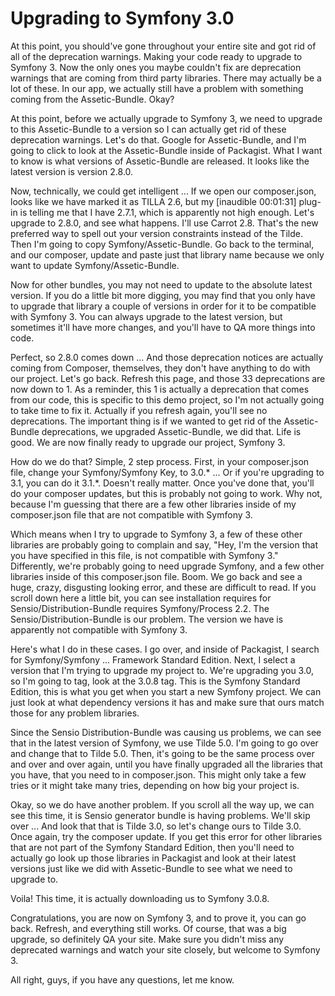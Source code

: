 # Upgrading to Symfony 3.0

At this point, you should've gone throughout your entire site and got rid of all of the deprecation warnings. Making your code ready to upgrade to Symfony 3. Now the only ones you maybe couldn't fix are deprecation warnings that are coming from third party libraries. There may actually be a lot of these. In our app, we actually still have a problem with something coming from the Assetic-Bundle. Okay?

At this point, before we actually upgrade to Symfony 3, we need to upgrade to this Assetic-Bundle to a version so I can actually get rid of these deprecation warnings. Let's do that. Google for Assetic-Bundle, and I'm going to click to look at the Assetic-Bundle inside of Packagist. What I want to know is what versions of Assetic-Bundle are released. It looks like the latest version is version 2.8.0.

Now, technically, we could get intelligent ... If we open our composer.json, looks like we have marked it as TILLA 2.6, but my [inaudible 00:01:31] plug-in is telling me that I have 2.7.1, which is apparently not high enough. Let's upgrade to 2.8.0, and see what happens. I'll use Carrot 2.8. That's the new preferred way to spell out your version constraints instead of the Tilde. Then I'm going to copy Symfony/Assetic-Bundle. Go back to the terminal, and our composer, update and paste just that library name because we only want to update Symfony/Assetic-Bundle.

Now for other bundles, you may not need to update to the absolute latest version. If you do a little bit more digging, you may find that you only have to upgrade that library a couple of versions in order for it to be compatible with Symfony 3. You can always upgrade to the latest version, but sometimes it'll have more changes, and you'll have to QA more things into code.

Perfect, so 2.8.0 comes down ... And those deprecation notices are actually coming from Composer, themselves, they don't have anything to do with our project.  Let's go back. Refresh this page, and those 33 deprecations are now down to 1. As a reminder, this 1 is actually a deprecation that comes from our code, this is specific to this demo project, so I'm not actually going to take time to fix it. Actually if you refresh again, you'll see no deprecations. The important thing is if we wanted to get rid of the Assetic-Bundle deprecations, we upgraded Assetic-Bundle, we did that. Life is good. We are now finally ready to upgrade our project, Symfony 3.

How do we do that? Simple, 2 step process. First, in your composer.json file, change your Symfony/Symfony Key, to 3.0.* ... Or if you're upgrading to 3.1, you can do it 3.1.*. Doesn't really matter. Once you've done that, you'll do your composer updates, but this is probably not going to work. Why not, because I'm guessing that there are a few other libraries inside of my composer.json file that are not compatible with Symfony 3.

Which means when I try to upgrade to Symfony 3, a few of these other libraries are probably going to complain and say, "Hey, I'm the version that you have specified in this file, is not compatible with Symfony 3." Differently, we're probably going to need upgrade Symfony, and a few other libraries inside of this composer.json file. Boom. We go back and see a huge, crazy, disgusting looking error, and these are difficult to read. If you scroll down here a little bit, you can see installation requires for Sensio/Distribution-Bundle requires Symfony/Process 2.2. The Sensio/Distribution-Bundle is our problem. The version we have is apparently not compatible with Symfony 3.

Here's what I do in these cases. I go over, and inside of Packagist, I search for Symfony/Symfony ... Framework Standard Edition. Next, I select a version that I'm trying to upgrade my project to. We're upgrading you 3.0, so I'm going to tag, look at the 3.0.8 tag. This is the Symfony Standard Edition, this is what you get when you start a new Symfony project. We can just look at what dependency versions it has and make sure that ours match those for any problem libraries.

Since the Sensio Distribution-Bundle was causing us problems, we can see that in the latest version of Symfony, we use Tilde 5.0. I'm going to go over and change that to Tilde 5.0. Then, it's going to be the same process over and over and over again, until you have finally upgraded all the libraries that you have, that you need to in composer.json. This might only take a few tries or it might take many tries, depending on how big your project is.

Okay, so we do have another problem. If you scroll all the way up, we can see this time, it is Sensio generator bundle is having problems. We'll skip over ... And look that that is Tilde 3.0, so let's change ours to Tilde 3.0. Once again, try the composer update. If you get this error for other libraries that are not part of the Symfony Standard Edition, then you'll need to actually go look up those libraries in Packagist and look at their latest versions just like we did with Assetic-Bundle to see what we need to upgrade to.

Voila! This time, it is actually downloading us to Symfony 3.0.8.

Congratulations, you are now on Symfony 3, and to prove it, you can go back. Refresh, and everything still works. Of course, that was a big upgrade, so definitely QA your site. Make sure you didn't miss any deprecated warnings and watch your site closely, but welcome to Symfony 3.

All right, guys, if you have any questions, let me know.

